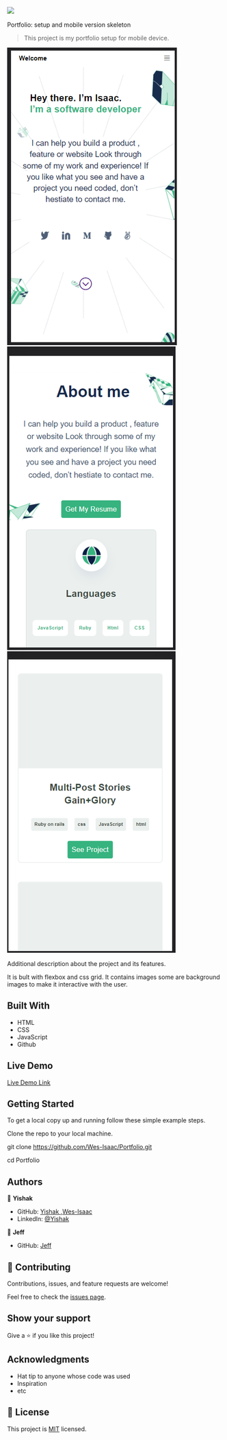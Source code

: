 ![](https://img.shields.io/badge/Microverse-blueviolet)

Portfolio: setup and mobile version skeleton

> This project is my portfolio setup for mobile device.

![screenshot](./images/Screenshot.png)
![screenshot](./images/about.png)
![screenshot](./images/about-2.png)


Additional description about the project and its features.

It is bult with flexbox and css grid. It contains images some are background images to make it interactive with the user.

## Built With

- HTML
- CSS
- JavaScript
- Github

## Live Demo

[Live Demo Link](https://wes-isaac.github.io/Portfolio/)



## Getting Started

To get a local copy up and running follow these simple example steps.

Clone the repo to your local machine.

git clone https://github.com/Wes-Isaac/Portfolio.git

cd Portfolio


## Authors

👤 **Yishak**

- GitHub: [Yishak ,Wes-Isaac](https://github.com/Wes-Isaac)
- LinkedIn: [@Yishak](https://www.linkedin.com/in/yishak-wesego-b404851a7/)

👤 **Jeff**

- GitHub: [Jeff](https://github.com/JEFFKAY16)

## 🤝 Contributing

Contributions, issues, and feature requests are welcome!

Feel free to check the [issues page](../../issues/).

## Show your support

Give a ⭐️ if you like this project!

## Acknowledgments

- Hat tip to anyone whose code was used
- Inspiration
- etc

## 📝 License

This project is [MIT](./MIT.md) licensed.
